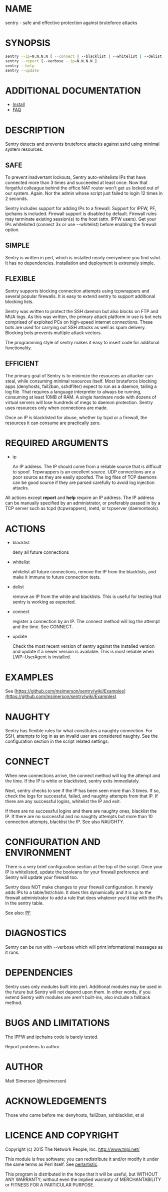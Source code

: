 # NAME

sentry - safe and effective protection against bruteforce attacks

# SYNOPSIS

```sh
sentry --ip=N.N.N.N [ --connect | --blacklist | --whitelist | --delist ]
sentry --report [--verbose --ip=N.N.N.N ]
sentry --help
sentry --update
```

# ADDITIONAL DOCUMENTATION

* [Install](INSTALL.md)
* [FAQ](FAQ.md)

# DESCRIPTION

Sentry detects and prevents bruteforce attacks against sshd using minimal system resources.

## SAFE

To prevent inadvertant lockouts, Sentry auto-whitelists IPs that have connected more than 3 times and succeeded at least once. Now that forgetful colleague behind the office NAT router won't get us locked out of our system. Again. Nor the admin whose script just failed to login 12 times in 2 seconds.

Sentry includes support for adding IPs to a firewall. Support for IPFW, PF, ipchains is included. Firewall support is disabled by default. Firewall rules may terminate existing session(s) to the host (attn. IPFW users). Get your IPs whitelisted (connect 3x or use --whitelist) before enabling the firewall option.

## SIMPLE

Sentry is written in perl, which is installed nearly everywhere you find sshd. It has no
dependencies. Installation and deployment is extremely simple.

## FLEXIBLE

Sentry supports blocking connection attempts using tcpwrappers and several
popular firewalls. It is easy to extend sentry to support additional
blocking lists.

Sentry was written to protect the SSH daemon but also blocks on FTP and MUA logs. As this was written, the primary attack platform in use is bot nets comprised of exploited PCs on high-speed internet connections. These bots are used for carrying out SSH attacks as well as spam delivery. Blocking bots prevents multiple attack vectors.

The programming style of sentry makes it easy to insert code for additonal functionality.

## EFFICIENT

The primary goal of Sentry is to minimize the resources an attacker can steal, while consuming minimal resources itself. Most bruteforce blocking apps (denyhosts, fail2ban, sshdfilter) expect to run as a daemon, tailing a log file. That requires a language interpreter to always be running, consuming at least 10MB of RAM. A single hardware node with dozens of virtual servers will lose hundreds of megs to daemon protection. Sentry uses resources only when connections are made.

Once an IP is blacklisted for abuse, whether by tcpd or a firewall, the resources it can consume are practically zero.

# REQUIRED ARGUMENTS

- ip

    An IP address. The IP should come from a reliable source that is
    difficult to spoof. Tcpwrappers is an excellent source. UDP connections
    are a poor source as they are easily spoofed. The log files of TCP daemons
    can be good source if they are parsed carefully to avoid log injection attacks.

All actions except __report__ and __help__ require an IP address. The IP address can
be manually specified by an administrator, or preferably passed in by a TCP
server such as tcpd (tcpwrappers), inetd, or tcpserver (daemontools).

# ACTIONS

- blacklist

    deny all future connections

- whitelist

    whitelist all future connections, remove the IP from the blacklists,
    and make it immune to future connection tests.

- delist

    remove an IP from the white and blacklists. This is useful for testing
    that sentry is working as expected.

- connect

    register a connection by an IP. The connect method will log the attempt
    and the time. See CONNECT.

- update

    Check the most recent version of sentry against the installed version and update if a newer version is available. This is most reliable when LWP::UserAgent is installed.

# EXAMPLES

See
[https://github.com/msimerson/sentry/wiki/Examples](https://github.com/msimerson/sentry/wiki/Examples)


# NAUGHTY

Sentry has flexible rules for what constitutes a naughty connection. For SSH,
attempts to log in as an invalid user are considered naughty.
See the configuration section in the script related settings.


# CONNECT

When new connections arrive, the connect method will log the attempt
and the time. If the IP is white or blacklisted, sentry exits immediately.

Next, sentry checks to see if the IP has been seen more than 3 times. If so,
check the logs for successful, failed, and naughty attempts from that IP.
If there are any successful logins, whitelist the IP and exit.

If there are no successful logins and there are naughty ones, blacklist
the IP. If there are no successful and no naughty attempts but more than 10
connection attempts, blacklist the IP. See also NAUGHTY.


# CONFIGURATION AND ENVIRONMENT

There is a very brief configuration section at the top of the script. Once
your IP is whitelisted, update the booleans for your firewall preference
and Sentry will update your firewall too.

Sentry does NOT make changes to your firewall configuration. It merely adds
IPs to a table/list/chain. It does this dynamically and it is up to the
firewall administrator to add a rule that does whatever you'd like with the
IPs in the sentry table.

See also: [PF](https://github.com/msimerson/sentry/wiki/PF)


# DIAGNOSTICS

Sentry can be run with --verbose which will print informational messages
as it runs.

# DEPENDENCIES

Sentry uses only modules built into perl. Additional modules may be used in
the future but Sentry will not depend upon them. In other words, if you extend
Sentry with modules are aren't built-ins, also include a fallback method.

# BUGS AND LIMITATIONS


The IPFW and ipchains code is barely tested.

Report problems to author.


# AUTHOR

Matt Simerson (@msimerson)


# ACKNOWLEDGEMENTS

Those who came before me: denyhosts, fail2ban, sshblacklist, et al


# LICENCE AND COPYRIGHT

Copyright (c) 2015 The Network People, Inc. http://www.tnpi.net/

This module is free software; you can redistribute it and/or
modify it under the same terms as Perl itself. See [perlartistic](http://search.cpan.org/perldoc?perlartistic).

This program is distributed in the hope that it will be useful,
but WITHOUT ANY WARRANTY; without even the implied warranty of
MERCHANTABILITY or FITNESS FOR A PARTICULAR PURPOSE.
